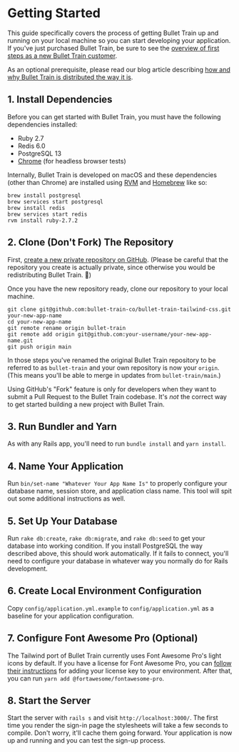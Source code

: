 # Getting Started

This guide specifically covers the process of getting Bullet Train up and running on your local machine so you can start developing your application. If you've just purchased Bullet Train, be sure to see the [overview of first steps as a new Bullet Train customer](https://blog.bullettrain.co/so-youve-bought-bullet-train-whats-next/).

As an optional prerequisite, please read our blog article describing [how and why Bullet Train is distributed the way it is](https://blog.bullettrain.co/how-is-bullet-train-distributed/).

## 1. Install Dependencies
Before you can get started with Bullet Train, you must have the following dependencies installed:

 - Ruby 2.7
 - Redis 6.0
 - PostgreSQL 13
 - [Chrome](https://www.google.com/search?q=chrome) (for headless browser tests)

Internally, Bullet Train is developed on macOS and these dependencies (other than Chrome) are installed using [RVM](https://rvm.io/) and [Homebrew](https://brew.sh) like so:

```
brew install postgresql
brew services start postgresql
brew install redis
brew services start redis
rvm install ruby-2.7.2
```

## 2. Clone (Don't Fork) The Repository
First, [create a new private repository on GitHub](https://github.com/new). (Please be careful that the repository you create is actually private, since otherwise you would be redistributing Bullet Train. 😬)

Once you have the new repository ready, clone our repository to your local machine.

```
git clone git@github.com:bullet-train-co/bullet-train-tailwind-css.git your-new-app-name
cd your-new-app-name
git remote rename origin bullet-train
git remote add origin git@github.com:your-username/your-new-app-name.git
git push origin main
```

In those steps you've renamed the original Bullet Train repository to be referred to as `bullet-train` and your own repository is now your `origin`. (This means you'll be able to merge in updates from `bullet-train/main`.)

Using GitHub's "Fork" feature is only for developers when they want to submit a Pull Request to the Bullet Train codebase. It's _not_ the correct way to get started building a new project with Bullet Train.

## 3. Run Bundler and Yarn
As with any Rails app, you'll need to run `bundle install` and `yarn install`.

## 4. Name Your Application
Run `bin/set-name "Whatever Your App Name Is"` to properly configure your database name, session store, and application class name. This tool will spit out some additional instructions as well.

## 5. Set Up Your Database
Run `rake db:create`, `rake db:migrate`, and `rake db:seed` to get your database into working condition. If you install PostgreSQL the way described above, this should work automatically. If it fails to connect, you'll need to configure your database in whatever way you normally do for Rails development.

## 6. Create Local Environment Configuration
Copy `config/application.yml.example` to `config/application.yml` as a baseline for your application configuration.

## 7. Configure Font Awesome Pro (Optional)
The Tailwind port of Bullet Train currently uses Font Awesome Pro's light icons by default. If you have a license for Font Awesome Pro, you can [follow their instructions](https://fontawesome.com/how-to-use/on-the-web/setup/using-package-managers) for adding your license key to your environment. After that, you can run `yarn add @fortawesome/fontawesome-pro`.

## 8. Start the Server
Start the server with `rails s` and visit `http://localhost:3000/`. The first time you render the sign-in page the stylesheets will take a few seconds to compile. Don't worry, it'll cache them going forward. Your application is now up and running and you can test the sign-up process.
